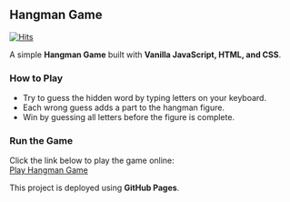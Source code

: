 ## Hangman Game

[![Hits](https://hits.seeyoufarm.com/api/count/incr/badge.svg?url=https%3A%2F%2Fan-autodidact.github.io%2Fhangman-game%2F&count_bg=%2379C83D&title_bg=%23555555&icon=&icon_color=%23E7E7E7&title=HANGMAN+GAME+HITS&edge_flat=false)](https://an-autodidact.github.io/hangman-game/)

A simple **Hangman Game** built with **Vanilla JavaScript, HTML, and CSS**.

### How to Play
- Try to guess the hidden word by typing letters on your keyboard.  
- Each wrong guess adds a part to the hangman figure.  
- Win by guessing all letters before the figure is complete.  

### Run the Game
Click the link below to play the game online:  
[Play Hangman Game](https://an-autodidact.github.io/hangman-game/)

This project is deployed using **GitHub Pages**.
